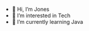 - 👋 Hi, I’m Jones
- 👀 I’m interested in Tech
- 🌱 I’m currently learning Java


<!---
Jonesls0/Jonesls0 is a ✨ special ✨ repository because its `README.md` (this file) appears on your GitHub profile.
You can click the Preview link to take a look at your changes.
--->
